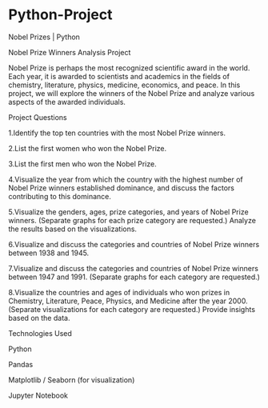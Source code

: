 # Python-Project
Nobel Prizes | Python

Nobel Prize Winners Analysis Project

Nobel Prize is perhaps the most recognized scientific award in the world. Each year, it is awarded to scientists and academics in the fields of chemistry, literature, physics, medicine, economics, and peace. In this project, we will explore the winners of the Nobel Prize and analyze various aspects of the awarded individuals.

Project Questions

1.Identify the top ten countries with the most Nobel Prize winners.

2.List the first women who won the Nobel Prize.

3.List the first men who won the Nobel Prize.

4.Visualize the year from which the country with the highest number of Nobel Prize winners established dominance, and discuss the factors contributing to this dominance.

5.Visualize the genders, ages, prize categories, and years of Nobel Prize winners. (Separate graphs for each prize category are requested.) Analyze the results based on the visualizations.

6.Visualize and discuss the categories and countries of Nobel Prize winners between 1938 and 1945.

7.Visualize and discuss the categories and countries of Nobel Prize winners between 1947 and 1991. (Separate graphs for each category are requested.)

8.Visualize the countries and ages of individuals who won prizes in Chemistry, Literature, Peace, Physics, and Medicine after the year 2000. (Separate visualizations for each category are requested.) Provide insights based on the data.

Technologies Used

Python

Pandas

Matplotlib / Seaborn (for visualization)

Jupyter Notebook 
